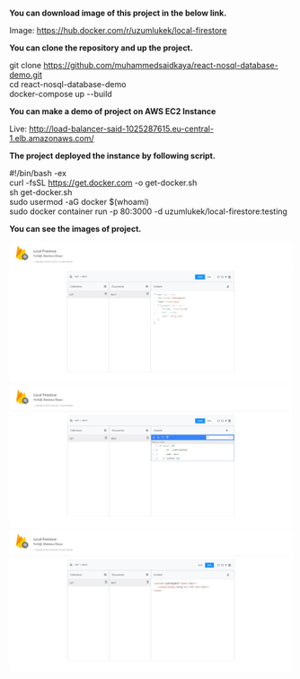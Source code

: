 <b>You can download image of this project in the below link. </b> <br/>

Image: https://hub.docker.com/r/uzumlukek/local-firestore <br/>

<b> You can clone the repository and up the project. </b> <br/>

git clone https://github.com/muhammedsaidkaya/react-nosql-database-demo.git <br/>
cd react-nosql-database-demo <br/>
docker-compose up --build <br/>


<b> You can make a demo of project on AWS EC2 Instance </b> <br/>

Live: http://load-balancer-said-1025287615.eu-central-1.elb.amazonaws.com/ <br/>

<b>  The project deployed the instance by following script. </b> <br/>

#!/bin/bash -ex <br/>
curl -fsSL https://get.docker.com -o get-docker.sh <br/>
sh get-docker.sh <br/>
sudo usermod -aG docker $(whoami) <br/>
sudo docker container run -p 80:3000 -d uzumlukek/local-firestore:testing <br/>


<b> You can see the images of project. </b> <br/>

<img src="images/json.jpeg" />
<img src="images/edit.jpeg" />
<img src="images/xml.jpeg" />




